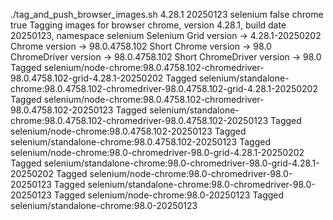 ./tag_and_push_browser_images.sh 4.28.1 20250123 selenium false chrome true
Tagging images for browser chrome, version 4.28.1, build date 20250123, namespace selenium
Selenium Grid version -> 4.28.1-20250202
Chrome version -> 98.0.4758.102
Short Chrome version -> 98.0
ChromeDriver version -> 98.0.4758.102
Short ChromeDriver version -> 98.0
Tagged selenium/node-chrome:98.0.4758.102-chromedriver-98.0.4758.102-grid-4.28.1-20250202
Tagged selenium/standalone-chrome:98.0.4758.102-chromedriver-98.0.4758.102-grid-4.28.1-20250202
Tagged selenium/node-chrome:98.0.4758.102-chromedriver-98.0.4758.102-20250123
Tagged selenium/standalone-chrome:98.0.4758.102-chromedriver-98.0.4758.102-20250123
Tagged selenium/node-chrome:98.0.4758.102-20250123
Tagged selenium/standalone-chrome:98.0.4758.102-20250123
Tagged selenium/node-chrome:98.0-chromedriver-98.0-grid-4.28.1-20250202
Tagged selenium/standalone-chrome:98.0-chromedriver-98.0-grid-4.28.1-20250202
Tagged selenium/node-chrome:98.0-chromedriver-98.0-20250123
Tagged selenium/standalone-chrome:98.0-chromedriver-98.0-20250123
Tagged selenium/node-chrome:98.0-20250123
Tagged selenium/standalone-chrome:98.0-20250123
